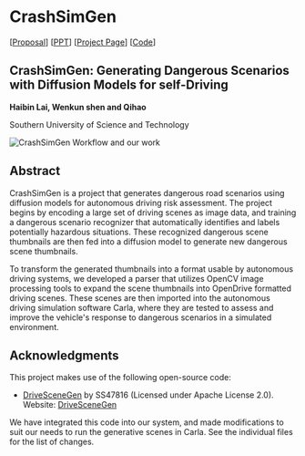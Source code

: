 # CrashSimGen

[[Proposal](https://github.com/HaibinLai/CrashSimGen/blob/main/CrashSimGen_proposal.pdf)] [[PPT](https://github.com/HaibinLai/CrashSimGen/blob/main/CrashSceneGen.pdf)] [[Project Page](https://haibinlai.github.io/CrashSimGen/)] [[Code](https://github.com/HaibinLai/CrashSimGen)]

## CrashSimGen: Generating Dangerous Scenarios with Diffusion Models for self-Driving

**Haibin Lai, Wenkun shen and Qihao**

Southern University of Science and Technology

<!-- ![alt text](img/image.png) -->
<!-- ![CrashSimGen Workflow](img/ML_DM.drawio.png) -->
![CrashSimGen Workflow and our work](img/ML_DM2.drawio.png)

## Abstract

CrashSimGen is a project that generates dangerous road scenarios using diffusion models for autonomous driving risk assessment. The project begins by encoding a large set of driving scenes as image data, and training a dangerous scenario recognizer that automatically identifies and labels potentially hazardous situations. These recognized dangerous scene thumbnails are then fed into a diffusion model to generate new dangerous scene thumbnails.

To transform the generated thumbnails into a format usable by autonomous driving systems, we developed a parser that utilizes OpenCV image processing tools to expand the scene thumbnails into OpenDrive formatted driving scenes. These scenes are then imported into the autonomous driving simulation software Carla, where they are tested to assess and improve the vehicle's response to dangerous scenarios in a simulated environment.

## Acknowledgments

This project makes use of the following open-source code:

- [DriveSceneGen](https://github.com/SS47816/DriveSceneGen.git) by SS47816 (Licensed under Apache License 2.0). Website: [DriveSceneGen](https://ss47816.github.io/DriveSceneGen/)

We have integrated this code into our system, and made modifications to suit our needs to run the generative scenes in Carla. See the individual files for the list of changes.
